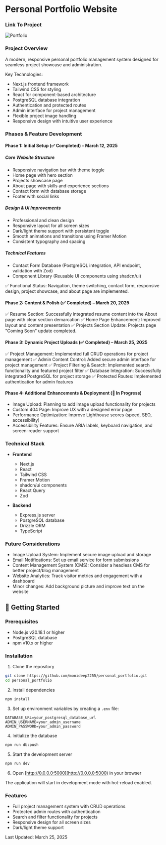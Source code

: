 # Personal Portfolio Website

### Link To Project
![Portfolio](https://personal-portfolio-monideepchakrab.replit.app/)

### Project Overview
A modern, responsive personal portfolio management system designed for seamless project showcase and administration.

Key Technologies:
- Next.js frontend framework
- Tailwind CSS for styling
- React for component-based architecture
- PostgreSQL database integration
- Authentication and protected routes
- Admin interface for project management
- Flexible project image handling
- Responsive design with intuitive user experience

### Phases & Feature Development

#### Phase 1: Initial Setup (✅ Completed) – March 12, 2025

##### Core Website Structure
- Responsive navigation bar with theme toggle
- Home page with hero section
- Projects showcase page
- About page with skills and experience sections
- Contact form with database storage
- Footer with social links

##### Design & UI Improvements
- Professional and clean design
- Responsive layout for all screen sizes
- Dark/light theme support with persistent toggle
- Smooth animations and transitions using Framer Motion
- Consistent typography and spacing

##### Technical Features
- Contact Form Database (PostgreSQL integration, API endpoint, validation with Zod)
- Component Library (Reusable UI components using shadcn/ui)

✅ Functional Status: Navigation, theme switching, contact form, responsive design, project showcase, and about page are implemented.

#### Phase 2: Content & Polish (✅ Completed) – March 20, 2025
✅ Resume Section: Successfully integrated resume content into the About page with clear section demarcation
✅ Home Page Enhancement: Improved layout and content presentation
✅ Projects Section Update: Projects page "Coming Soon" update completed.

#### Phase 3: Dynamic Project Uploads (✅ Completed) – March 25, 2025
✅ Project Management: Implemented full CRUD operations for project management
✅ Admin Content Control: Added secure admin interface for project management
✅ Project Filtering & Search: Implemented search functionality and featured project filter
✅ Database Integration: Successfully integrated PostgreSQL for project storage
✅ Protected Routes: Implemented authentication for admin features

#### Phase 4: Additional Enhancements & Deployment (🚧 In Progress)
- Image Upload: Planning to add image upload functionality for projects
- Custom 404 Page: Improve UX with a designed error page
- Performance Optimization: Improve Lighthouse scores (speed, SEO, accessibility)
- Accessibility Features: Ensure ARIA labels, keyboard navigation, and screen-reader support

### Technical Stack
- **Frontend**
  - Next.js
  - React
  - Tailwind CSS
  - Framer Motion
  - shadcn/ui components
  - React Query
  - Zod

- **Backend**
  - Express.js server
  - PostgreSQL database
  - Drizzle ORM
  - TypeScript

### Future Considerations
- Image Upload System: Implement secure image upload and storage
- Email Notifications: Set up email service for form submissions
- Content Management System (CMS): Consider a headless CMS for better project/blog management
- Website Analytics: Track visitor metrics and engagement with a dashboard
- Minor changes: Add background picture and improve text on the website

## 🚀 Getting Started

### Prerequisites
- Node.js v20.18.1 or higher
- PostgreSQL database
- npm v10.x or higher

### Installation

1. Clone the repository
```bash
git clone https://github.com/monideep2255/personal_portfolio.git
cd personal_portfolio
```

2. Install dependencies
```bash
npm install
```

3. Set up environment variables by creating a `.env` file:
```env
DATABASE_URL=your_postgresql_database_url
ADMIN_USERNAME=your_admin_username
ADMIN_PASSWORD=your_admin_password
```

4. Initialize the database
```bash
npm run db:push
```

5. Start the development server
```bash
npm run dev
```

6. Open [http://0.0.0.0:5000](http://0.0.0.0:5000) in your browser

The application will start in development mode with hot-reload enabled.

### Features
- Full project management system with CRUD operations
- Protected admin routes with authentication
- Search and filter functionality for projects
- Responsive design for all screen sizes
- Dark/light theme support

Last Updated: March 25, 2025